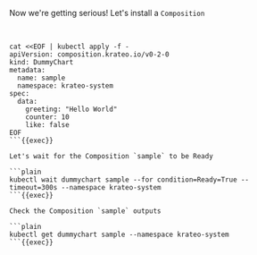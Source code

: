 
Now we're getting serious! Let's install a `Composition`

<br>

```plain
cat <<EOF | kubectl apply -f -
apiVersion: composition.krateo.io/v0-2-0
kind: DummyChart
metadata:
  name: sample
  namespace: krateo-system
spec:
  data:
    greeting: "Hello World"
    counter: 10
    like: false
EOF
```{{exec}}

Let's wait for the Composition `sample` to be Ready

```plain
kubectl wait dummychart sample --for condition=Ready=True --timeout=300s --namespace krateo-system
```{{exec}}

Check the Composition `sample` outputs

```plain
kubectl get dummychart sample --namespace krateo-system
```{{exec}}
